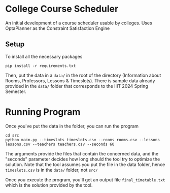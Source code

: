 # College Course Scheduler 
An initial development of a course scheduler usable by colleges. Uses OptaPlanner as the Constraint Satisfaction Engine

## Setup
To install all the necessary packages
```
pip install -r requirements.txt
```

Then, put the data in a `data/` in the root of the directory (Information about Rooms, Professors, Lessons & Timeslots). There is sample data already provided in the `data/` folder that corresponds to the IIIT 2024 Spring Semester. 

# Running Program
Once you've put the data in the folder, you can run the program

```
cd src
python main.py --timeslots timeslots.csv --rooms rooms.csv --lessons lessons.csv --teachers teachers.csv --seconds 60
```

The arguments provide the files that contain the concerned data, and the "seconds" parameter decides how long should the tool try to optimize the solution. Note that the tool assumes you put the file in the data folder, hence `timeslots.csv` is in the `data/` folder, not `src/`

Once you execute the program, you'll get an output file `final_timetable.txt` which is the solution provided by the tool.
